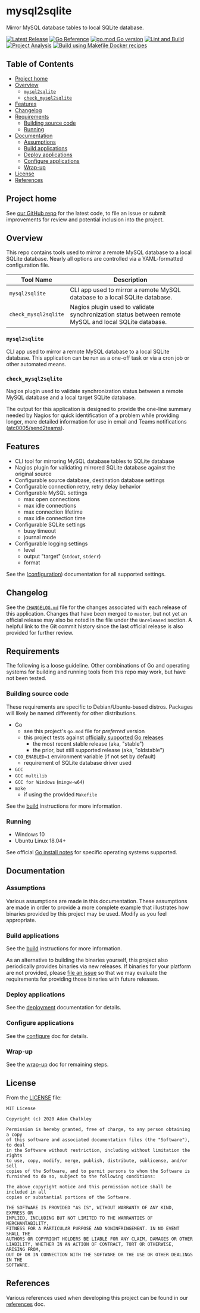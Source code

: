 
<!-- omit in toc -->
# mysql2sqlite

Mirror MySQL database tables to local SQLite database.

[![Latest Release](https://img.shields.io/github/release/atc0005/mysql2sqlite.svg?style=flat-square)](https://github.com/atc0005/mysql2sqlite/releases/latest)
[![Go Reference](https://pkg.go.dev/badge/github.com/atc0005/mysql2sqlite.svg)](https://pkg.go.dev/github.com/atc0005/mysql2sqlite)
[![go.mod Go version](https://img.shields.io/github/go-mod/go-version/atc0005/mysql2sqlite)](https://github.com/atc0005/mysql2sqlite)
[![Lint and Build](https://github.com/atc0005/mysql2sqlite/actions/workflows/lint-and-build.yml/badge.svg)](https://github.com/atc0005/mysql2sqlite/actions/workflows/lint-and-build.yml)
[![Project Analysis](https://github.com/atc0005/mysql2sqlite/actions/workflows/project-analysis.yml/badge.svg)](https://github.com/atc0005/mysql2sqlite/actions/workflows/project-analysis.yml)
[![Build using Makefile Docker recipes](https://github.com/atc0005/mysql2sqlite/workflows/Build%20using%20Makefile%20Docker%20recipes/badge.svg)](https://github.com/atc0005/mysql2sqlite/actions/workflows/build-using-make-docker-recipes.yml)

<!-- omit in toc -->
## Table of Contents

- [Project home](#project-home)
- [Overview](#overview)
  - [`mysql2sqlite`](#mysql2sqlite)
  - [`check_mysql2sqlite`](#check_mysql2sqlite)
- [Features](#features)
- [Changelog](#changelog)
- [Requirements](#requirements)
  - [Building source code](#building-source-code)
  - [Running](#running)
- [Documentation](#documentation)
  - [Assumptions](#assumptions)
  - [Build applications](#build-applications)
  - [Deploy applications](#deploy-applications)
  - [Configure applications](#configure-applications)
  - [Wrap-up](#wrap-up)
- [License](#license)
- [References](#references)

## Project home

See [our GitHub repo][repo-url] for the latest code, to file an issue or
submit improvements for review and potential inclusion into the project.

## Overview

This repo contains tools used to mirror a remote MySQL database to a local
SQLite database. Nearly all options are controlled via a YAML-formatted
configuration file.

| Tool Name            | Description                                                                                           |
| -------------------- | ----------------------------------------------------------------------------------------------------- |
| `mysql2sqlite`       | CLI app used to mirror a remote MySQL database to a local SQLite database.                            |
| `check_mysql2sqlite` | Nagios plugin used to validate synchronization status between remote MySQL and local SQLite database. |

### `mysql2sqlite`

CLI app used to mirror a remote MySQL database to a local SQLite database.
This application can be run as a one-off task or via a cron job or other
automated means.

### `check_mysql2sqlite`

Nagios plugin used to validate synchronization status between a remote MySQL
database and a local target SQLite database.

The output for this application is designed to provide the one-line summary
needed by Nagios for quick identification of a problem while providing longer,
more detailed information for use in email and Teams notifications
([atc0005/send2teams](https://github.com/atc0005/send2teams)).

## Features

- CLI tool for mirroring MySQL database tables to SQLite database
- Nagios plugin for validating mirrored SQLite database against the original
  source
- Configurable source database, destination database settings
- Configurable connection retry, retry delay behavior
- Configurable MySQL settings
  - max open connections
  - max idle connections
  - max connection lifetime
  - max idle connection time
- Configurable SQLite settings
  - busy timeout
  - journal mode
- Configurable logging settings
  - level
  - output "target" (`stdout`, `stderr`)
  - format

See the ([configuration](docs/configure.md)) documentation for all supported
settings.

## Changelog

See the [`CHANGELOG.md`](CHANGELOG.md) file for the changes associated with
each release of this application. Changes that have been merged to `master`,
but not yet an official release may also be noted in the file under the
`Unreleased` section. A helpful link to the Git commit history since the last
official release is also provided for further review.

## Requirements

The following is a loose guideline. Other combinations of Go and operating
systems for building and running tools from this repo may work, but have not
been tested.

### Building source code

These requirements are specific to Debian/Ubuntu-based distros. Packages will
likely be named differently for other distributions.

- Go
  - see this project's `go.mod` file for *preferred* version
  - this project tests against [officially supported Go
    releases][go-supported-releases]
    - the most recent stable release (aka, "stable")
    - the prior, but still supported release (aka, "oldstable")
- `CGO_ENABLED=1` environment variable (if not set by default)
  - requirement of SQLite database driver used
- `GCC`
- `GCC multilib`
- `GCC for Windows` (`mingw-w64`)
- `make`
  - if using the provided `Makefile`

See the [build](docs/build.md) instructions for more information.

### Running

- Windows 10
- Ubuntu Linux 18.04+

See official [Go install notes][go-docs-install] for specific operating
systems supported.

## Documentation

### Assumptions

Various assumptions are made in this documentation. These assumptions are made
in order to provide a more complete example that illustrates how binaries
provided by this project may be used. Modify as you feel appropriate.

### Build applications

See the [build](docs/build.md) instructions for more information.

As an alternative to building the binaries yourself, this project also
periodically provides binaries via new releases. If binaries for your platform
are not provided, please [file an
issue](https://github.com/atc0005/mysql2sqlite/issues/new) so that we may
evaluate the requirements for providing those binaries with future releases.

### Deploy applications

See the [deployment](docs/deploy.md) documentation for details.

### Configure applications

See the [configure](docs/configure.md) doc for details.

### Wrap-up

See the [wrap-up](docs/wrap-up.md) doc for remaining steps.

## License

From the [LICENSE](LICENSE) file:

```license
MIT License

Copyright (c) 2020 Adam Chalkley

Permission is hereby granted, free of charge, to any person obtaining a copy
of this software and associated documentation files (the "Software"), to deal
in the Software without restriction, including without limitation the rights
to use, copy, modify, merge, publish, distribute, sublicense, and/or sell
copies of the Software, and to permit persons to whom the Software is
furnished to do so, subject to the following conditions:

The above copyright notice and this permission notice shall be included in all
copies or substantial portions of the Software.

THE SOFTWARE IS PROVIDED "AS IS", WITHOUT WARRANTY OF ANY KIND, EXPRESS OR
IMPLIED, INCLUDING BUT NOT LIMITED TO THE WARRANTIES OF MERCHANTABILITY,
FITNESS FOR A PARTICULAR PURPOSE AND NONINFRINGEMENT. IN NO EVENT SHALL THE
AUTHORS OR COPYRIGHT HOLDERS BE LIABLE FOR ANY CLAIM, DAMAGES OR OTHER
LIABILITY, WHETHER IN AN ACTION OF CONTRACT, TORT OR OTHERWISE, ARISING FROM,
OUT OF OR IN CONNECTION WITH THE SOFTWARE OR THE USE OR OTHER DEALINGS IN THE
SOFTWARE.
```

## References

Various references used when developing this project can be found in our
[references](docs/references.md) doc.

<!-- Footnotes here  -->

[repo-url]: <https://github.com/atc0005/mysql2sqlite>  "This project's GitHub repo"

[go-docs-install]: <https://golang.org/doc/install>  "Install Go"

[go-supported-releases]: <https://go.dev/doc/devel/release#policy> "Go Release Policy"

<!-- []: PLACEHOLDER "DESCRIPTION_HERE" -->
